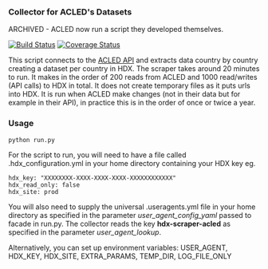 ### Collector for ACLED's Datasets

ARCHIVED - ACLED now run a script they developed themselves.

[![Build Status](https://travis-ci.org/OCHA-DAP/hdx-scraper-acled.svg?branch=master&ts=1)](https://travis-ci.org/OCHA-DAP/hdx-scraper-acled) [![Coverage Status](https://coveralls.io/repos/github/OCHA-DAP/hdx-scraper-acled/badge.svg?branch=master&ts=1)](https://coveralls.io/github/OCHA-DAP/hdx-scraper-acled?branch=master)

This script connects to the [ACLED API](https://www.acleddata.com/download/2833/) and extracts data country by country creating a dataset per country in HDX. The scraper takes around 20 minutes to run. It makes in the order of 200 reads from ACLED and 1000 read/writes (API calls) to HDX in total. It does not create temporary files as it puts urls into HDX. It is run when ACLED make changes (not in their data but for example in their API), in practice this is in the order of once or twice a year. 


### Usage

    python run.py

For the script to run, you will need to have a file called .hdx_configuration.yml in your home directory containing your HDX key eg.

    hdx_key: "XXXXXXXX-XXXX-XXXX-XXXX-XXXXXXXXXXXX"
    hdx_read_only: false
    hdx_site: prod
    
 You will also need to supply the universal .useragents.yml file in your home directory as specified in the parameter *user_agent_config_yaml* passed to facade in run.py. The collector reads the key **hdx-scraper-acled** as specified in the parameter *user_agent_lookup*.
 
 Alternatively, you can set up environment variables: USER_AGENT, HDX_KEY, HDX_SITE, EXTRA_PARAMS, TEMP_DIR, LOG_FILE_ONLY
